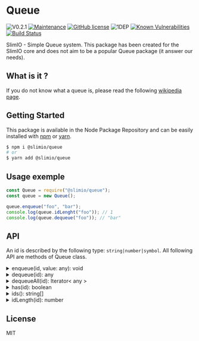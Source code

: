 # Queue
![V0.2.1](https://img.shields.io/badge/dynamic/json.svg?url=https://raw.githubusercontent.com/SlimIO/Queue/master/package.json&query=$.version&label=Version)
[![Maintenance](https://img.shields.io/badge/Maintained%3F-yes-green.svg)](https://github.com/SlimIO/Queue/commit-activity)
[![GitHub license](https://img.shields.io/github/license/Naereen/StrapDown.js.svg)](https://github.com/SlimIO/Queue/blob/master/LICENSE)
![1DEP](https://img.shields.io/badge/Dependencies-1-yellow.svg)
[![Known Vulnerabilities](https://snyk.io/test/github/SlimIO/Queue/badge.svg?targetFile=package.json)](https://snyk.io/test/github/SlimIO/Queue?targetFile=package.json)
[![Build Status](https://travis-ci.com/SlimIO/Queue.svg?branch=master)](https://travis-ci.com/SlimIO/Queue)

SlimIO - Simple Queue system. This package has been created for the SlimIO core and does not aim to be a popular Queue package (it answer our needs).

## What is it ?
If you do not know what a queue is, please read the following [wikipedia page](https://en.wikipedia.org/wiki/Queue_(abstract_data_type)).

## Getting Started

This package is available in the Node Package Repository and can be easily installed with [npm](https://docs.npmjs.com/getting-started/what-is-npm) or [yarn](https://yarnpkg.com).

```bash
$ npm i @slimio/queue
# or
$ yarn add @slimio/queue
```

## Usage exemple

```js
const Queue = require("@slimio/queue");
const queue = new Queue();

queue.enqueue("foo", "bar");
console.log(queue.idLenght("foo")); // 1
console.log(queue.dequeue("foo")); // "bar"
```

## API
An id is described by the following type: `string|number|symbol`. All following API are methods of Queue class.

<details><summary>enqueue(id, value: any): void</summary>
<br />

Enqueue data in a given queue (identified by his id).
```js
const { deepStrictEqual } = require("assert");
const q = new Queue();
const sym = Symbol("foo");

q.enqueue(sym, 1);
q.enqueue(sym, 2);

const queueData = [...q.dequeueAll(sym)];
deepStrictEqual(queueData, [1, 2]);
```
</details>

<details><summary>dequeue(id): any</summary>
<br />

Dequeue the first data that was enqueued in the given queue id. A **null** value is returned when there is no data in the queue!
```js
const { strictEqual } = require("assert");
const q = new Queue();

q.enqueue(100, 1);
q.enqueue("foo", "bar");

strictEqual(q.dequeue(100), 1);
strictEqual(q.dequeue("foo"), "bar");
strictEqual(q.dequeue("foo"), null);
```
</details>

<details><summary>dequeueAll(id): Iterator< any ></summary>
<br />

Dequeue all data that was enqueued in the given queue id. The returned value is a JavaScript iterator, no data will be lost if the iterator is stoped.
```js
const { deepStrictEqual } = require("assert");
const q = new Queue();

q.enqueue("test", 1);
q.enqueue("test", 2);
q.enqueue("test", 3);

const queueData = [...q.dequeueAll(100)];
deepStrictEqual(queueData, [1, 2, 3]);
```
</details>

<details><summary>has(id): boolean</summary>
<br />

Check if a given queue id exist!
```js
const { strictEqual } = require("assert");
const q = new Queue();

q.enqueue("foo", null);

strictEqual(q.has("foo"), true);
strictEqual(q.has("fo"), false);
```
</details>

<details><summary>ids(): string[]</summary>
<br />

Get all registered queue ids.
```js
const { deepStrictEqual } = require("assert");
const q = new Queue();

q.enqueue(100, 1);
q.enqueue("foo", "bar");
q.enqueue("test", 20);

const ids = q.ids();
deepStrictEqual(ids, [100, "foo", "test"]);
```
</details>

<details><summary>idLength(id): number</summary>
<br />

Return the number of elements of a given queue id.
```js
const { strictEqual } = require("assert");
const q = new Queue();

q.enqueue("test", 20);
q.enqueue("test", 21);
q.enqueue("test", 22);

const len = queue.idLength("test");
strictEqual(len, 3);
```
</details>

## License
MIT
